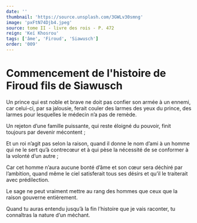 ```yaml
---
date: ''
thumbnail: 'https://source.unsplash.com/3GWLv30smng'
image: 'pxFtN74Djb4.jpeg'
source: tome II - livre des rois - P. 472
reign: 'Keï Khosrou'
tags: ['âme', 'Firoud', 'Siawusch']
order: '009'
---
```


# Commencement de l'histoire de Firoud fils de Siawusch

Un prince qui est noble et brave ne doit pas confier son armée à un ennemi, car celui-ci, par sa jalousie, ferait couler des larmes des yeux du prince, des larmes pour lesquelles le médecin n’a pas de remède.

Un rejeton d’une famille puissante, qui reste éloigné du pouvoir, finit toujours par devenir mécontent ;

Et un roi n’agit pas selon la raison, quand il donne le nom d’ami à un homme qui ne le sert qu’à contrecœur et à qui pèse la nécessité de se conformer à la volonté d’un autre ;

Car cet homme n’aura aucune bonté d’âme et son cœur sera déchiré par l’ambition, quand même le ciel satisferait tous ses désirs et qu’il le traiterait avec prédilection.

Le sage ne peut vraiment mettre au rang des hommes que ceux que la raison gouverne entièrement.

Quand tu auras entendu jusqu’à la fin l’histoire que je vais raconter, tu connaîtras la nature d’un méchant.
